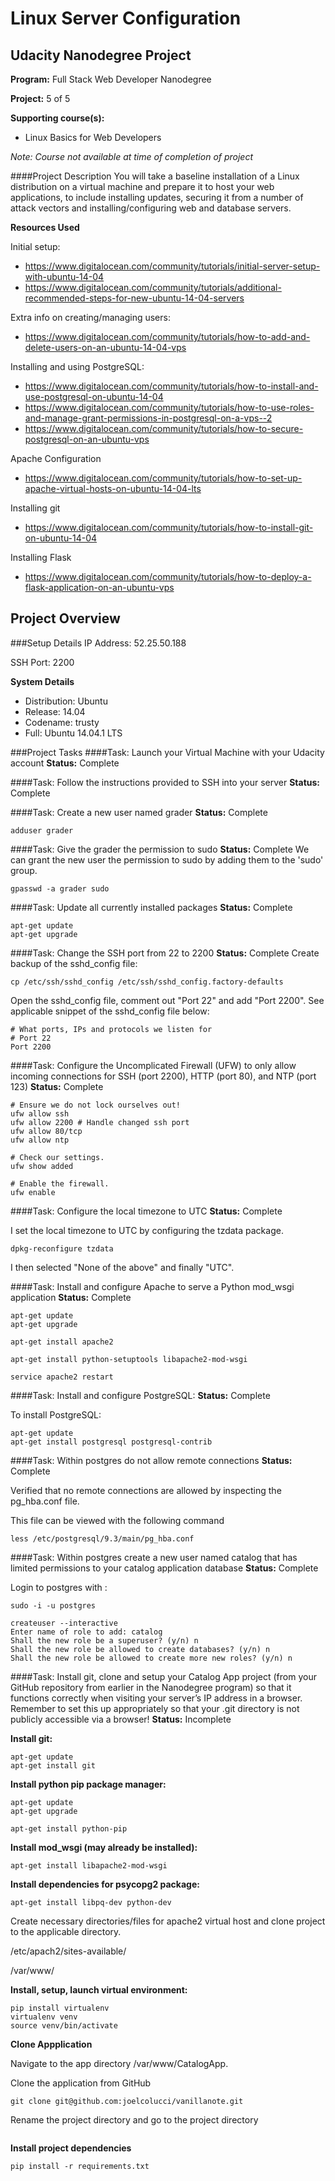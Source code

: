 Linux Server Configuration
===========================
Udacity Nanodegree Project
-----------------------------
__Program:__ Full Stack Web Developer Nanodegree

__Project:__ 5 of 5

__Supporting course(s):__
* Linux Basics for Web Developers

_Note: Course not available at time of completion of project_

####Project Description
You will take a baseline installation of a Linux distribution on a virtual machine and prepare it to host your web applications, to include installing updates, securing it from a number of attack vectors and installing/configuring web and database servers.

__Resources Used__

Initial setup:
* https://www.digitalocean.com/community/tutorials/initial-server-setup-with-ubuntu-14-04
* https://www.digitalocean.com/community/tutorials/additional-recommended-steps-for-new-ubuntu-14-04-servers

Extra info on creating/managing users:
* https://www.digitalocean.com/community/tutorials/how-to-add-and-delete-users-on-an-ubuntu-14-04-vps

Installing and using PostgreSQL:
* https://www.digitalocean.com/community/tutorials/how-to-install-and-use-postgresql-on-ubuntu-14-04
* https://www.digitalocean.com/community/tutorials/how-to-use-roles-and-manage-grant-permissions-in-postgresql-on-a-vps--2
* https://www.digitalocean.com/community/tutorials/how-to-secure-postgresql-on-an-ubuntu-vps

Apache Configuration
* https://www.digitalocean.com/community/tutorials/how-to-set-up-apache-virtual-hosts-on-ubuntu-14-04-lts

Installing git
* https://www.digitalocean.com/community/tutorials/how-to-install-git-on-ubuntu-14-04

Installing Flask
* https://www.digitalocean.com/community/tutorials/how-to-deploy-a-flask-application-on-an-ubuntu-vps


Project Overview
---------------------------
###Setup Details
IP Address: 52.25.50.188

SSH Port: 2200

__System Details__
* Distribution: Ubuntu
* Release: 14.04
* Codename: trusty
* Full: Ubuntu 14.04.1 LTS

###Project Tasks
####Task: Launch your Virtual Machine with your Udacity account
__Status:__ Complete

####Task: Follow the instructions provided to SSH into your server
__Status:__ Complete

####Task: Create a new user named grader
__Status:__ Complete
```
adduser grader
```

####Task: Give the grader the permission to sudo
__Status:__ Complete
We can grant the new user the permission to sudo by adding them to the 'sudo' group.
```
gpasswd -a grader sudo
```

####Task: Update all currently installed packages
__Status:__ Complete
```
apt-get update
apt-get upgrade
```

####Task: Change the SSH port from 22 to 2200
__Status:__ Complete
Create backup of the sshd_config file:
```
cp /etc/ssh/sshd_config /etc/ssh/sshd_config.factory-defaults
```

Open the sshd_config file, comment out "Port 22" and add "Port 2200".
See applicable snippet of the sshd_config file below:
```
# What ports, IPs and protocols we listen for
# Port 22
Port 2200
```

####Task: Configure the Uncomplicated Firewall (UFW) to only allow incoming connections for SSH (port 2200), HTTP (port 80), and NTP (port 123)
__Status:__ Complete
```
# Ensure we do not lock ourselves out!
ufw allow ssh
ufw allow 2200 # Handle changed ssh port
ufw allow 80/tcp
ufw allow ntp

# Check our settings.
ufw show added

# Enable the firewall.
ufw enable
```

####Task: Configure the local timezone to UTC
__Status:__ Complete

I set the local timezone to UTC by configuring the tzdata package.
```
dpkg-reconfigure tzdata
```
I then selected "None of the above" and finally "UTC".

####Task: Install and configure Apache to serve a Python mod_wsgi application
__Status:__ Complete
```
apt-get update
apt-get upgrade

apt-get install apache2

apt-get install python-setuptools libapache2-mod-wsgi

service apache2 restart
```

####Task: Install and configure PostgreSQL:
__Status:__ Complete

To install PostgreSQL:
```
apt-get update
apt-get install postgresql postgresql-contrib
```

####Task: Within postgres do not allow remote connections
__Status:__ Complete

Verified that no remote connections are allowed by inspecting the pg_hba.conf file.

This file can be viewed with the following command
```
less /etc/postgresql/9.3/main/pg_hba.conf
```

####Task: Within postgres create a new user named catalog that has limited permissions to your catalog application database
__Status:__ Complete

Login to postgres with :
```
sudo -i -u postgres
```
```
createuser --interactive
Enter name of role to add: catalog
Shall the new role be a superuser? (y/n) n
Shall the new role be allowed to create databases? (y/n) n
Shall the new role be allowed to create more new roles? (y/n) n
```

####Task: Install git, clone and setup your Catalog App project (from your GitHub repository from earlier in the Nanodegree program) so that it functions correctly when visiting your server’s IP address in a browser. Remember to set this up appropriately so that your .git directory is not publicly accessible via a browser!
__Status:__ Incomplete

__Install git:__
```
apt-get update
apt-get install git
```

__Install python pip package manager:__
```
apt-get update
apt-get upgrade

apt-get install python-pip
```

__Install mod_wsgi (may already be installed):__
```
apt-get install libapache2-mod-wsgi
```

__Install dependencies for psycopg2 package:__
```
apt-get install libpq-dev python-dev
```

Create necessary directories/files for apache2 virtual host and clone project
to the applicable directory.

/etc/apach2/sites-available/

/var/www/

__Install, setup, launch virtual environment:__
```
pip install virtualenv
virtualenv venv
source venv/bin/activate
```

__Clone Appplication__

Navigate to the app directory /var/www/CatalogApp.

Clone the application from GitHub
```
git clone git@github.com:joelcolucci/vanillanote.git
```

Rename the project directory and go to the project directory
```

```

__Install project dependencies__
```
pip install -r requirements.txt
```
